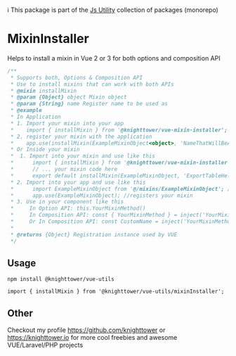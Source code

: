 ℹ This package is part of the [Js Utility](https://github.com/knighttower/JsUtility) collection of packages (monorepo)  

# MixinInstaller
Helps to install a mixin in Vue 2 or 3 for both options and composition API

```javascript
/**
 * Supports both, Options & Composition API
 * Use to install mixins that can work with both APIs
 * @mixin installMixin
 * @param {Object} object Mixin object
 * @param {String} name Register name to be used as
 * @example
 * In Application
 * 1. Import your mixin into your app
 *    import { installMixin } from '@knighttower/vue-mixin-installer'; //import into your app
 * 2. register your mixin with the application
 *    app.use(installMixin(ExampleMixinObject<object>, 'NameThatWillBeAssignedToYourMixin'<string>)); //registers your mixin
 * Or Inside your mixin
 *  1. Import into your mixin and use like this
 *      import { installMixin } from '@knighttower/vue-mixin-installer'; //import into your mixin
 *      // ... your mixin code here
 *      export default installMixin(ExampleMixinObject, 'ExportTableHelper'); //exports your mixin
 * 2. Import into your app and use like this
 *      import ExampleMixinObject from '@/mixins/ExampleMixinObject'; //import into your app
 *      app.use(ExampleMixinObject); //registers your mixin
 * 3. Use in your component like this
 *     In Option API: this.YourMixinMethod()
 *     In Composition API: const { YourMixinMethod } = inject('YourMixinMethod');
 *     Or In Composition API: const CustomName = inject('YourMixinMethod'); then CustomName.YourMixinMethod()
 *  
 * @returns {Object} Registration instance used by VUE
 */
```

## Usage  

``npm install @knighttower/vue-utils``  

``import { installMixin } from '@knighttower/vue-utils/mixinInstaller';``  

## Other
Checkout my profile https://github.com/knighttower or https://knighttower.io for more cool freebies and awesome VUE/Laravel/PHP projects
